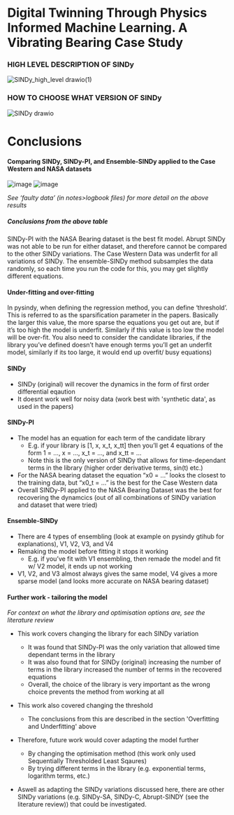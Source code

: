 # Digital Twinning Through Physics Informed Machine Learning. A Vibrating Bearing Case Study

### HIGH LEVEL DESCRIPTION OF SINDy
![SINDy_high_level drawio(1)](https://user-images.githubusercontent.com/63156182/186113939-4cc1aa39-c80b-4b24-a3f7-da9ff1dd14a6.png)

### HOW TO CHOOSE WHAT VERSION OF SINDy
![SINDy drawio](https://user-images.githubusercontent.com/63156182/186113773-0d86bf14-33cc-44a8-b086-c3855e33c762.png)


# Conclusions

#### Comparing SINDy, SINDy-PI, and Ensemble-SINDy applied to the Case Western and NASA datasets

![image](https://user-images.githubusercontent.com/63156182/186119562-07f6ec71-158a-45a7-97d2-842d4cc1c567.png)
![image](https://user-images.githubusercontent.com/63156182/186131974-74ba9b15-7482-4702-81e0-487b547141a4.png)


*See ‘faulty data’ (in notes>logbook files) for more detail on the above results*

##### Conclusions from the above table

SINDy-PI with the NASA Bearing dataset is the best fit model. Abrupt SINDy was not able to be run for either dataset, and therefore cannot be compared to the other SINDy variations. The Case Western Data was underfit for all variations of SINDy. The ensemble-SINDy method subsamples the data randomly, so each time you run the code for this, you may get slightly different equations. 

#### Under-fitting and over-fitting
In pysindy, when defining the regression method, you can define ‘threshold’. This is referred to as the sparsification parameter in the papers. Basically the larger this value, the more sparse the equations you get out are, but if it’s too high the model is underfit. Similarly if this value is too low the model will be over-fit. 
You also need to consider the candidate libraries, if the library you’ve defined doesn’t have enough terms you’ll get an underfit model, similarly if its too large, it would end up overfit/ busy equations)


#### SINDy
- SINDy (original) will recover the dynamics in the form of first order differential eqaution 
- It doesnt work well for noisy data (work best with 'synthetic data', as used in the papers)

#### SINDy-PI
- The model has an equation for each term of the candidate library 
  - E.g. if your library is [1, x, x_t, x_tt] then you’ll get 4 equations of the form 1 = …, x = …, x_t = …, and x_tt = …
  - Note this is the only version of SINDy that allows for time-dependant terms in the library (higher order derivative terms, sin(t) etc.)   
- For the NASA bearing dataset the equation “x0 = …” looks the closest to the training data, but “x0_t = …” is the best for the Case Western data 
- Overall SINDy-PI applied to the NASA Bearing Dataset was the best for recovering the dynamcics (out of all combinations of SINDy variation and dataset that were tried)

#### Ensemble-SINDy
- There are 4 types of ensembling (look at example on pysindy gtihub for explanations), V1, V2, V3, and V4
- Remaking the model before fitting it stops it working 
  - E.g. if you’ve fit with V1 ensembling, then remade the model and fit w/ V2 model, it ends up not working  
- V1, V2, and V3 almost always gives the same model, V4 gives a more sparse model (and looks more accurate on NASA bearing dataset) 


#### Further work - tailoring the model
*For context on what the library and optimisation options are, see the literature review*
- This work covers changing the library for each SINDy variation 
  - It was found that SINDy-PI was the only variation that allowed time dependant terms in the library
  - It was also found that for SINDy (original) increasing the number of terms in the library increased the number of terms in the recovered equations
  - Overall, the choice of the library is very important as the wrong choice prevents the method from working at all
 - This work also covered changing the threshold
    - The conclusions from this are described in the section 'Overfitting and Underfitting' above
  
 - Therefore, future work would cover adapting the model further
   - By changing the optimisation method (this work only used Sequentially Thresholded Least Sqaures)
   - By trying different terms in the library (e.g. exponential terms, logarithm terms, etc.)

 - Aswell as adapting the SINDy variations discussed here, there are other SINDy variations (e.g. SINDy-SA, SINDy-C, Abrupt-SINDY (see the literature review)) that could be investigated. 
